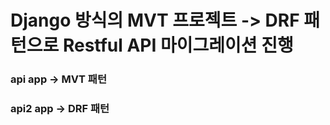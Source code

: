 # Django 방식의 MVT 프로젝트 -> DRF 패턴으로 Restful API 마이그레이션 진행

### api app -> MVT 패턴
### api2 app -> DRF 패턴
